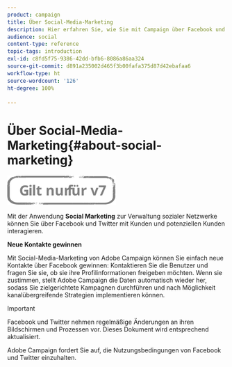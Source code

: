 ```yaml
---
product: campaign
title: Über Social-Media-Marketing
description: Hier erfahren Sie, wie Sie mit Campaign über Facebook und Twitter mit Ihren Kunden interagieren können
audience: social
content-type: reference
topic-tags: introduction
exl-id: c8fd5f75-9386-42dd-bfb6-8086a86aa324
source-git-commit: d891a235002d465f3b00fafa375d87d42ebafaa6
workflow-type: ht
source-wordcount: '126'
ht-degree: 100%

---
```


# Über Social-Media-Marketing{#about-social-marketing}

![](../../assets/v7-only.svg)

Mit der Anwendung **Social Marketing** zur Verwaltung sozialer Netzwerke können Sie über Facebook und Twitter mit Kunden und potenziellen Kunden interagieren.

**Neue Kontakte gewinnen**

Mit Social-Media-Marketing von Adobe Campaign können Sie einfach neue Kontakte über Facebook gewinnen: Kontaktieren Sie die Benutzer und fragen Sie sie, ob sie ihre Profilinformationen freigeben möchten. Wenn sie zustimmen, stellt Adobe Campaign die Daten automatisch wieder her, sodass Sie zielgerichtete Kampagnen durchführen und nach Möglichkeit kanalübergreifende Strategien implementieren können.

>[!IMPORTANT]
>
>Facebook und Twitter nehmen regelmäßige Änderungen an ihren Bildschirmen und Prozessen vor. Dieses Dokument wird entsprechend aktualisiert.
>
>Adobe Campaign fordert Sie auf, die Nutzungsbedingungen von Facebook und Twitter einzuhalten.
